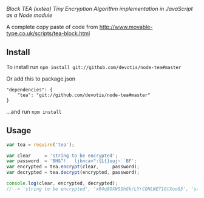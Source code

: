 *Block TEA (xxtea) Tiny Encryption Algorithm implementation in JavaScript as a Node module*

A complete copy paste of code from http://www.movable-type.co.uk/scripts/tea-block.html

## Install

To install run `npm install git://github.com/devotis/node-tea#master`

Or add this to package.json

    "dependencies": {
        "tea": "git://github.com/devotis/node-tea#master"
    }
...and run `npm install`

## Usage

```javascript
var tea = require('tea');

var clear     = 'string to be encrypted';
var password  = 'BH&^!   ljknca>":{L{}uuj~``BF';
var encrypted = tea.encrypt(clear,     password);
var decrypted = tea.decrypt(encrypted, password);

console.log(clear, encrypted, decrypted);
//--> 'string to be encrypted', 'xR4q8OXWSShGk/LYrCQNLWET1GtXooG3', 'string to be encrypted'
```
